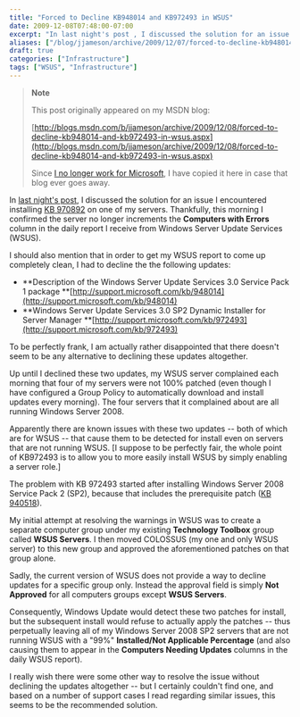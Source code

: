 ```yaml
---
title: "Forced to Decline KB948014 and KB972493 in WSUS"
date: 2009-12-08T07:48:00-07:00
excerpt: "In last night's post , I discussed the solution for an issue I encountered installing KB 970892 on one of my servers. Thankfully, this morning I confirmed the server no longer increments the Computers with Errors column in the daily report I receive from..."
aliases: ["/blog/jjameson/archive/2009/12/07/forced-to-decline-kb948014-and-kb972493-in-wsus.aspx", "/blog/jjameson/archive/2009/12/08/forced-to-decline-kb948014-and-kb972493-in-wsus.aspx"]
draft: true
categories: ["Infrastructure"]
tags: ["WSUS", "Infrastructure"]
---
```


> **Note**
>
> This post originally appeared on my MSDN blog:
>
> [http://blogs.msdn.com/b/jjameson/archive/2009/12/08/forced-to-decline-kb948014-and-kb972493-in-wsus.aspx](http://blogs.msdn.com/b/jjameson/archive/2009/12/08/forced-to-decline-kb948014-and-kb972493-in-wsus.aspx)
>
> Since
> [I no longer work for Microsoft](/blog/jjameson/2011/09/02/last-day-with-microsoft),
> I have copied it here in case that blog ever goes away.

In
[last night's post](/blog/jjameson/2009/12/07/error-installing-kb-970892-when-reporting-services-configured-with-domain-account),
I discussed the solution for an issue I encountered installing
[KB 970892](http://support.microsoft.com/kb/970892) on one of my servers.
Thankfully, this morning I confirmed the server no longer increments the
**Computers with Errors** column in the daily report I receive from Windows
Server Update Services (WSUS).

I should also mention that in order to get my WSUS report to come up completely
clean, I had to decline the the following updates:

- **Description of the Windows Server Update Services 3.0 Service Pack 1 package
  **[http://support.microsoft.com/kb/948014](http://support.microsoft.com/kb/948014)
- **Windows Server Update Services 3.0 SP2 Dynamic Installer for Server Manager
  **[http://support.microsoft.com/kb/972493](http://support.microsoft.com/kb/972493)

To be perfectly frank, I am actually rather disappointed that there doesn't seem
to be any alternative to declining these updates altogether.

Up until I declined these two updates, my WSUS server complained each morning
that four of my servers were not 100% patched (even though I have configured a
Group Policy to automatically download and install updates every morning). The
four servers that it complained about are all running Windows Server 2008.

Apparently there are known issues with these two updates -- both of which are
for WSUS -- that cause them to be detected for install even on servers that are
not running WSUS. [I suppose to be perfectly fair, the whole point of KB972493
is to allow you to more easily install WSUS by simply enabling a server role.]

The problem with KB 972493 started after installing Windows Server 2008 Service
Pack 2 (SP2), because that includes the prerequisite patch
([KB 940518](http://support.microsoft.com/kb/940518)).

My initial attempt at resolving the warnings in WSUS was to create a separate
computer group under my existing **Technology Toolbox** group called **WSUS
Servers**. I then moved COLOSSUS (my one and only WSUS server) to this new group
and approved the aforementioned patches on that group alone.

Sadly, the current version of WSUS does not provide a way to decline updates for
a specific group only. Instead the approval field is simply **Not Approved** for
all computers groups except **WSUS Servers**.

Consequently, Windows Update would detect these two patches for install, but the
subsequent install would refuse to actually apply the patches -- thus
perpetually leaving all of my Windows Server 2008 SP2 servers that are not
running WSUS with a "99%" **Installed/Not Applicable Percentage** (and also
causing them to appear in the **Computers Needing Updates** columns in the daily
WSUS report).

I really wish there were some other way to resolve the issue without declining
the updates altogether -- but I certainly couldn't find one, and based on a
number of support cases I read regarding similar issues, this seems to be the
recommended solution.


